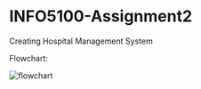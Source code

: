 # INFO5100-Assignment2

Creating Hospital Management System

Flowchart:

![flowchart](https://user-images.githubusercontent.com/65676307/198910463-dcd255f6-7ca3-4599-806c-0e03bdc4b2bd.jpeg)



